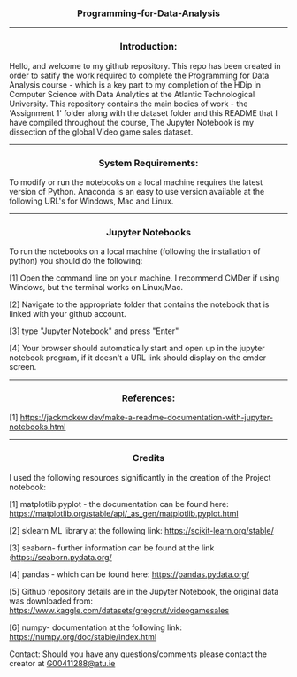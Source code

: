  <h3 align="center"> Programming-for-Data-Analysis</h3> 

----

<h3 align="center">Introduction:</h3> 

Hello, and welcome to my github repository. This repo has been created in order to satify the work required to complete the Programming for Data Analysis course - which is a key part to my completion of the HDip in Computer Science with Data Analytics at the Atlantic Technological University. This repository contains the main bodies of work - the 'Assignment 1' folder along with the dataset folder and this README that I have compiled throughout the course, The Jupyter Notebook is my dissection of the global Video game sales dataset.

----

<h3 align="center"> System Requirements:</h3>

To modify or run the notebooks on a local machine requires the latest version of Python. Anaconda is an easy to use version available at the following URL's for Windows, Mac and Linux.

----

<h3 align="center"> Jupyter Notebooks</h3> 

To run the notebooks on a local machine (following the installation of python) you should do the following:

[1] Open the command line on your machine. I recommend CMDer if using Windows, but the terminal works on Linux/Mac.

[2] Navigate to the appropriate folder that contains the notebook that is linked with your github account.

[3] type "Jupyter Notebook" and press "Enter"

[4] Your browser should automatically start and open up in the jupyter notebook program, if it doesn't a URL link should display on the cmder screen. 

----

<h3 align="center"> References: </h3> 

[1] https://jackmckew.dev/make-a-readme-documentation-with-jupyter-notebooks.html

----

<h3 align="center"> Credits</h3>


I used the following resources significantly in the creation of the Project notebook:

[1] matplotlib.pyplot - the documentation can be found here: https://matplotlib.org/stable/api/_as_gen/matplotlib.pyplot.html

[2] sklearn ML library at the following link: https://scikit-learn.org/stable/

[3] seaborn- further information can be found at the link :https://seaborn.pydata.org/

[4] pandas - which can be found here: https://pandas.pydata.org/

[5] Github repository details are in the Jupyter Notebook, the original data was downloaded from: https://www.kaggle.com/datasets/gregorut/videogamesales

[6] numpy- documentation at the following link: https://numpy.org/doc/stable/index.html




Contact:
Should you have any questions/comments please contact the creator at G00411288@atu.ie